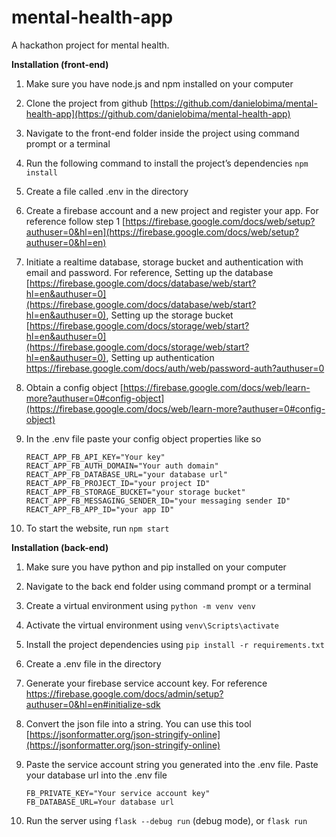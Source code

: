 # mental-health-app

A hackathon project for mental health.

**Installation (front-end)**

1. Make sure you have node.js and npm installed on your computer
2. Clone the project from github [https://github.com/danielobima/mental-health-app](https://github.com/danielobima/mental-health-app)
3. Navigate to the front-end folder inside the project using command prompt or a terminal
4. Run the following command to install the project’s dependencies `npm install`
5. Create a file called .env in the directory
6. Create a firebase account and a new project and register your app. For reference follow step 1 [https://firebase.google.com/docs/web/setup?authuser=0&hl=en](https://firebase.google.com/docs/web/setup?authuser=0&hl=en)
7. Initiate a realtime database, storage bucket and authentication with email and password. For reference, Setting up the database [https://firebase.google.com/docs/database/web/start?hl=en&authuser=0](https://firebase.google.com/docs/database/web/start?hl=en&authuser=0), Setting up the storage bucket [https://firebase.google.com/docs/storage/web/start?hl=en&authuser=0](https://firebase.google.com/docs/storage/web/start?hl=en&authuser=0), Setting up authentication https://firebase.google.com/docs/auth/web/password-auth?authuser=0
8. Obtain a config object [https://firebase.google.com/docs/web/learn-more?authuser=0#config-object](https://firebase.google.com/docs/web/learn-more?authuser=0#config-object)
9. In the .env file paste your config object properties like so

   ```
   REACT_APP_FB_API_KEY="Your key"
   REACT_APP_FB_AUTH_DOMAIN="Your auth domain"
   REACT_APP_FB_DATABASE_URL="your database url"
   REACT_APP_FB_PROJECT_ID="your project ID"
   REACT_APP_FB_STORAGE_BUCKET="your storage bucket"
   REACT_APP_FB_MESSAGING_SENDER_ID="your messaging sender ID"
   REACT_APP_FB_APP_ID="your app ID"
   ```

10. To start the website, run `npm start`

**Installation (back-end)**

1. Make sure you have python and pip installed on your computer
2. Navigate to the back end folder using command prompt or a terminal
3. Create a virtual environment using `python -m venv venv`
4. Activate the virtual environment using `venv\Scripts\activate`
5. Install the project dependencies using `pip install -r requirements.txt`
6. Create a .env file in the directory
7. Generate your firebase service account key. For reference https://firebase.google.com/docs/admin/setup?authuser=0&hl=en#initialize-sdk
8. Convert the json file into a string. You can use this tool [https://jsonformatter.org/json-stringify-online](https://jsonformatter.org/json-stringify-online)
9. Paste the service account string you generated into the .env file. Paste your database url into the .env file

   ```
   FB_PRIVATE_KEY="Your service account key"
   FB_DATABASE_URL=Your database url
   ```

10. Run the server using `flask --debug run` (debug mode), or `flask run`
